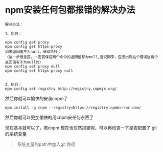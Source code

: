 # npm安装任何包都报错的解决办法



```
解决办法：

1、执行：

npm config get proxy
npm config get https-proxy
如果返回值不为null，继续执行：
（这一步很重要，一定要保证两个命令的返回值都为null,话说回来，应该出现这个错误这两个返回值有不为null的）
npm config set proxy null
npm config set https-proxy null


2、执行：
npm config set registry http://registry.cnpmjs.org/
```


然后你就可以愉快的安装cnpm了

```
npm install -g cnpm --registry=https://registry.npmmirror.com/
```

然后你就可以更加愉快的用cnpm安任何东西了



现在基本就可以了，若cnpm 现在也任然报错呢，可以再检查一下是否配置了
git的系统变量

> 系统变量的path中加入git 路径
